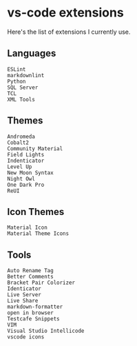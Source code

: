 # vs-code extensions

Here's the list of extensions I currently use.

## Languages

``` text
ESLint
markdownlint
Python
SQL Server
TCL
XML Tools
 ```

## Themes

``` text
Andromeda
Cobalt2
Community Material
Field Lights
Indenticator
Level Up
New Moon Syntax 
Night Owl
One Dark Pro
ReUI
```

## Icon Themes

``` text
Material Icon
Material Theme Icons
```

## Tools

``` text
Auto Rename Tag
Better Comments
Bracket Pair Colorizer
Identicator
Live Server
Live Share
markdown-formatter
open in browser
Testcafe Snippets
VIM
Visual Studio Intellicode
vscode icons
```
